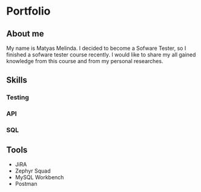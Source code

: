 # Portfolio

## About me

My name is Matyas Melinda. I decided to become a Sofware Tester, so I finished a sofware tester course recently. I would like to share my all gained knowledge from this course and from my personal researches.

## Skills

### Testing

### API

### SQL


## Tools
* JiRA
* Zephyr Squad
* MySQL Workbench
* Postman
